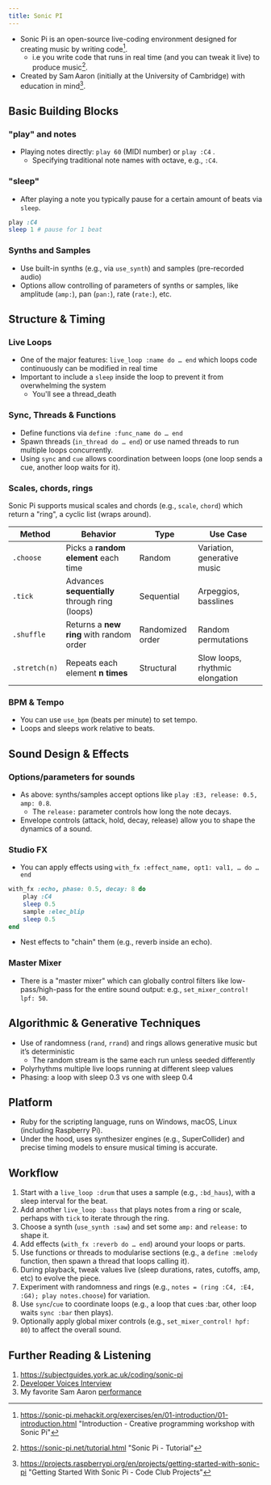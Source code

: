 ```yaml
---
title: Sonic PI
---
```


- Sonic Pi is an open-source live-coding environment designed for creating music by writing code[^1].
    - i.e you write code that runs in real time (and you can tweak it live) to produce music[^3].
- Created by Sam Aaron (initially at the University of Cambridge) with education in mind[^2].

## Basic Building Blocks

### "play" and notes

- Playing notes directly: `play 60` (MIDI number) or `play :C4` .
    - Specifying traditional note names with octave, e.g., `:C4`.

### "sleep"

- After playing a note you typically pause for a certain amount of beats via `sleep`.

```ruby
play :C4
sleep 1 # pause for 1 beat
```

### Synths and Samples

- Use built-in synths (e.g., via `use_synth`) and samples (pre-recorded audio)
- Options allow controlling of parameters of synths or samples, like amplitude (`amp:`), pan (`pan:`), rate (`rate:`), etc.

## Structure & Timing

### Live Loops

- One of the major features: `live_loop :name do … end` which loops code continuously can be modified in real time
- Important to include a `sleep` inside the loop to prevent it from overwhelming the system
    - You'll see a thread_death

### Sync, Threads & Functions

- Define functions via `define :func_name do … end`
- Spawn threads (`in_thread do … end`) or use named threads to run multiple loops concurrently.
- Using `sync` and `cue` allows coordination between loops (one loop sends a cue, another loop waits for it).

### Scales, chords, rings

Sonic Pi supports musical scales and chords (e.g., `scale`, `chord`) which return a "ring", a cyclic list (wraps around).

| Method        | Behavior                                       | Type             | Use Case                        |
| ------------- | ---------------------------------------------- | ---------------- | ------------------------------- |
| `.choose`     | Picks a **random element** each time           | Random           | Variation, generative music     |
| `.tick`       | Advances **sequentially** through ring (loops) | Sequential       | Arpeggios, basslines            |
| `.shuffle`    | Returns a **new ring** with random order       | Randomized order | Random permutations             |
| `.stretch(n)` | Repeats each element **n times**               | Structural       | Slow loops, rhythmic elongation |

### BPM & Tempo

- You can use `use_bpm` (beats per minute) to set tempo.
- Loops and sleeps work relative to beats.

## Sound Design & Effects

### Options/parameters for sounds

- As above: synths/samples accept options like `play :E3, release: 0.5, amp: 0.8`.
    - The `release:` parameter controls how long the note decays.
- Envelope controls (attack, hold, decay, release) allow you to shape the dynamics of a sound.

### Studio FX

- You can apply effects using `with_fx :effect_name, opt1: val1, … do … end`

```ruby
with_fx :echo, phase: 0.5, decay: 8 do
    play :C4
    sleep 0.5
    sample :elec_blip
    sleep 0.5
end
```

- Nest effects to "chain" them (e.g., reverb inside an echo).

### Master Mixer

- There is a "master mixer" which can globally control filters like low-pass/high-pass for the entire sound output: e.g., `set_mixer_control! lpf: 50`.

## Algorithmic & Generative Techniques

- Use of randomness (`rand`, `rrand`) and rings allows generative music but it’s deterministic
    - The random stream is the same each run unless seeded differently
- Polyrhythms multiple live loops running at different sleep values
- Phasing: a loop with sleep 0.3 vs one with sleep 0.4

## Platform

- Ruby for the scripting language, runs on Windows, macOS, Linux (including Raspberry Pi).
- Under the hood, uses synthesizer engines (e.g., SuperCollider) and precise timing models to ensure musical timing is accurate.

## Workflow

1. Start with a `live_loop :drum` that uses a sample (e.g., `:bd_haus`), with a sleep interval for the beat.
2. Add another `live_loop :bass` that plays notes from a ring or scale, perhaps with `tick` to iterate through the ring.
3. Choose a synth (`use_synth :saw`) and set some `amp:` and `release:` to shape it.
4. Add effects (`with_fx :reverb do … end`) around your loops or parts.
5. Use functions or threads to modularise sections (e.g., a `define :melody` function, then spawn a thread that loops calling it).
6. During playback, tweak values live (sleep durations, rates, cutoffs, amp, etc) to evolve the piece.
7. Experiment with randomness and rings (e.g., `notes = (ring :C4, :E4, :G4); play notes.choose`) for variation.
8. Use `sync`/`cue` to coordinate loops (e.g., a loop that cues :bar, other loop waits `sync :bar` then plays).
9. Optionally apply global mixer controls (e.g., `set_mixer_control! hpf: 80`) to affect the overall sound.

## Further Reading & Listening

1. <https://subjectguides.york.ac.uk/coding/sonic-pi>
2. [Developer Voices Interview](https://www.youtube.com/watch?v=r2HbwRj7_w0)
3. My favorite Sam Aaron [performance](https://www.youtube.com/watch?v=G1m0aX9Lpts)

[^1]: <https://sonic-pi.mehackit.org/exercises/en/01-introduction/01-introduction.html> "Introduction - Creative programming workshop with Sonic Pi"
[^2]: <https://projects.raspberrypi.org/en/projects/getting-started-with-sonic-pi> "Getting Started With Sonic Pi - Code Club Projects"
[^3]: <https://sonic-pi.net/tutorial.html> "Sonic Pi - Tutorial"

